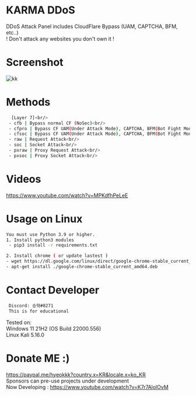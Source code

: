 # KARMA DDoS
 DDoS Attack Panel includes CloudFlare Bypass (UAM, CAPTCHA, BFM, etc..)<br/>
 ! Don't attack any websites you don't own it !

# Screenshot
![kk](https://user-images.githubusercontent.com/87601386/161046871-fa69a88b-71c0-441f-8f28-ddcf562c1810.png)

# Methods
```sh
  [Layer 7]<br/>
 - cfb | Bypass normal CF (NoSec)<br/>
 - cfpro | Bypass CF UAM(Under Attack Mode), CAPTCHA, BFM(Bot Fight Mode) etc.. (request)<br/>
 - cfsoc | Bypass CF UAM(Under Attack Mode), CAPTCHA, BFM(Bot Fight Mode) etc.. (socket)<br/>
 - raw | Request Attack<br/>
 - soc | Socket Attack<br/>
 - pxraw | Proxy Request Attack<br/>
 - pxsoc | Proxy Socket Attack<br/>
```

# Videos

https://www.youtube.com/watch?v=MPKdfhPeLeE

# Usage on Linux
```sh
You must use Python 3.9 or higher.
1. Install python3 modules
 - pip3 install -r requirements.txt

2. Install chrome ( or update lastest )
- wget https://dl.google.com/linux/direct/google-chrome-stable_current_amd64.deb
- apt-get install ./google-chrome-stable_current_amd64.deb
```

# Contact Developer
```sh
 Discord: 승혁#8271
 This is for educational
```

Tested on:<br/>
 Windows 11 21H2 (OS Build 22000.556)<br/>
 Linux Kali 5.16.0

# Donate ME :)
 https://paypal.me/hyeokkk?country.x=KR&locale.x=ko_KR<br/>
 Sponsors can pre-use projects under development<br/>
 Now Developing : https://www.youtube.com/watch?v=K7r7AlolOvM
 
